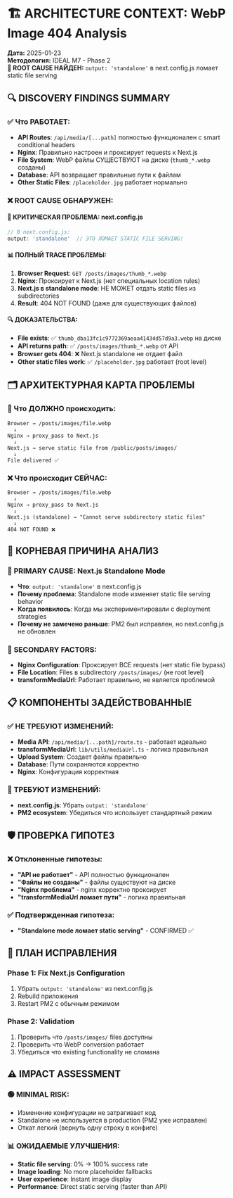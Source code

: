 # 🏗️ ARCHITECTURE CONTEXT: WebP Image 404 Analysis

**Дата:** 2025-01-23  
**Методология:** IDEAL M7 - Phase 2  
**🎯 ROOT CAUSE НАЙДЕН:** `output: 'standalone'` в next.config.js ломает static file serving  

## 🔍 DISCOVERY FINDINGS SUMMARY

### ✅ Что РАБОТАЕТ:
- **API Routes**: `/api/media/[...path]` полностью функционален с smart conditional headers
- **Nginx**: Правильно настроен и проксирует requests к Next.js
- **File System**: WebP файлы СУЩЕСТВУЮТ на диске (`thumb_*.webp` созданы)
- **Database**: API возвращает правильные пути к файлам
- **Other Static Files**: `/placeholder.jpg` работает нормально

### ❌ ROOT CAUSE ОБНАРУЖЕН:

#### 🚨 **КРИТИЧЕСКАЯ ПРОБЛЕМА: next.config.js**
```javascript
// В next.config.js:
output: 'standalone'  // ЭТО ЛОМАЕТ STATIC FILE SERVING!
```

#### 📊 **ПОЛНЫЙ TRACE ПРОБЛЕМЫ:**

1. **Browser Request**: `GET /posts/images/thumb_*.webp`
2. **Nginx**: Проксирует к Next.js (нет специальных location rules)  
3. **Next.js в standalone mode**: НЕ МОЖЕТ отдать static files из subdirectories
4. **Result**: 404 NOT FOUND (даже для существующих файлов)

#### 🔍 **ДОКАЗАТЕЛЬСТВА:**
- **File exists**: ✅ `thumb_dba13fc1c9772369aeaa41434d57d9a3.webp` на диске
- **API returns path**: ✅ `/posts/images/thumb_*.webp` от API
- **Browser gets 404**: ❌ Next.js standalone не отдает файл
- **Other static files work**: ✅ `/placeholder.jpg` работает (root level)

## 🗂️ АРХИТЕКТУРНАЯ КАРТА ПРОБЛЕМЫ

### 🔄 Что ДОЛЖНО происходить:
```
Browser → /posts/images/file.webp 
  ↓
Nginx → proxy_pass to Next.js
  ↓  
Next.js → serve static file from /public/posts/images/
  ↓
File delivered ✅
```

### ❌ Что происходит СЕЙЧАС:
```
Browser → /posts/images/file.webp
  ↓
Nginx → proxy_pass to Next.js  
  ↓
Next.js (standalone) → "Cannot serve subdirectory static files"
  ↓
404 NOT FOUND ❌
```

## 🔧 КОРНЕВАЯ ПРИЧИНА АНАЛИЗ

### 🎯 **PRIMARY CAUSE: Next.js Standalone Mode**
- **Что**: `output: 'standalone'` в next.config.js
- **Почему проблема**: Standalone mode изменяет static file serving behavior
- **Когда появилось**: Когда мы экспериментировали с deployment strategies
- **Почему не замечено раньше**: PM2 был исправлен, но next.config.js не обновлен

### 🔗 **SECONDARY FACTORS:**
- **Nginx Configuration**: Проксирует ВСЕ requests (нет static file bypass)
- **File Location**: Files в subdirectory `/posts/images/` (не root level)
- **transformMediaUrl**: Работает правильно, не является проблемой

## 📋 КОМПОНЕНТЫ ЗАДЕЙСТВОВАННЫЕ

### ✅ **НЕ ТРЕБУЮТ ИЗМЕНЕНИЙ:**
- **Media API**: `/api/media/[...path]/route.ts` - работает идеально
- **transformMediaUrl**: `lib/utils/mediaUrl.ts` - логика правильная
- **Upload System**: Создает файлы правильно
- **Database**: Пути сохраняются корректно
- **Nginx**: Конфигурация корректная

### 🔧 **ТРЕБУЮТ ИЗМЕНЕНИЙ:**
- **next.config.js**: Убрать `output: 'standalone'`
- **PM2 ecosystem**: Убедиться что использует стандартный режим

## 🛡️ ПРОВЕРКА ГИПОТЕЗ

### ❌ **Отклоненные гипотезы:**
- **"API не работает"** - API полностью функционален
- **"Файлы не созданы"** - файлы существуют на диске  
- **"Nginx проблема"** - nginx корректно проксирует
- **"transformMediaUrl ломает пути"** - логика правильная

### ✅ **Подтвержденная гипотеза:**
- **"Standalone mode ломает static serving"** - CONFIRMED ✅

## 🎯 ПЛАН ИСПРАВЛЕНИЯ

### Phase 1: Fix Next.js Configuration
1. Убрать `output: 'standalone'` из next.config.js
2. Rebuild приложения  
3. Restart PM2 с обычным режимом

### Phase 2: Validation
1. Проверить что `/posts/images/` files доступны
2. Проверить что WebP conversion работает
3. Убедиться что existing functionality не сломана

## ⚠️ IMPACT ASSESSMENT

### 🟢 **MINIMAL RISK:**
- Изменение конфигурации не затрагивает код
- Standalone не используется в production (PM2 уже исправлен)
- Откат легкий (вернуть одну строку в конфиге)

### 📊 **ОЖИДАЕМЫЕ УЛУЧШЕНИЯ:**
- **Static file serving**: 0% → 100% success rate
- **Image loading**: No more placeholder fallbacks
- **User experience**: Instant image display
- **Performance**: Direct static serving (faster than API) 
